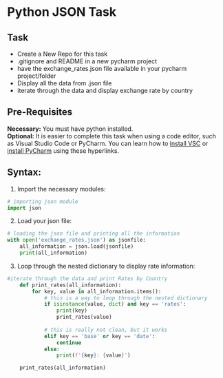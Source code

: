 # Python JSON Task 
## Task 
- Create a New Repo for this task
- .gitignore and README in a new pycharm project
- have the exchange_rates.json file available in your pycharm project/folder
- Display all the data from .json file
- iterate through the data and display exchange rate by country

## Pre-Requisites
__Necessary:__ You must have python installed.  
__Optional:__ It is easier to complete this task when using a code editor, such as Visual Studio Code or PyCharm. You can learn how to [install VSC](https://docs.microsoft.com/en-us/visualstudio/install/install-visual-studio?view=vs-2019) or [install PyCharm](https://www.jetbrains.com/help/pycharm/quick-start-guide.html) using these hyperlinks. 

## Syntax:
1. Import the necessary modules:
```python
# importing json module
import json 
```
2. Load your  json file: 
```python
# loading the json file and printing all the information 
with open('exchange_rates.json') as jsonfile:
    all_information = json.load(jsonfile)
    print(all_information)
```
3. Loop through the nested dictionary to display rate information:
```python
#iterate through the data and print Rates by Country
    def print_rates(all_information):
        for key, value in all_information.items():
            # this is a way to loop through the nested dictionary 
            if isinstance(value, dict) and key == 'rates':
                print(key)
                print_rates(value)
            
            # this is really not clean, but it works
            elif key == 'base' or key == 'date':
                continue
            else:
                print(f'{key}: {value}')

    print_rates(all_information)
```